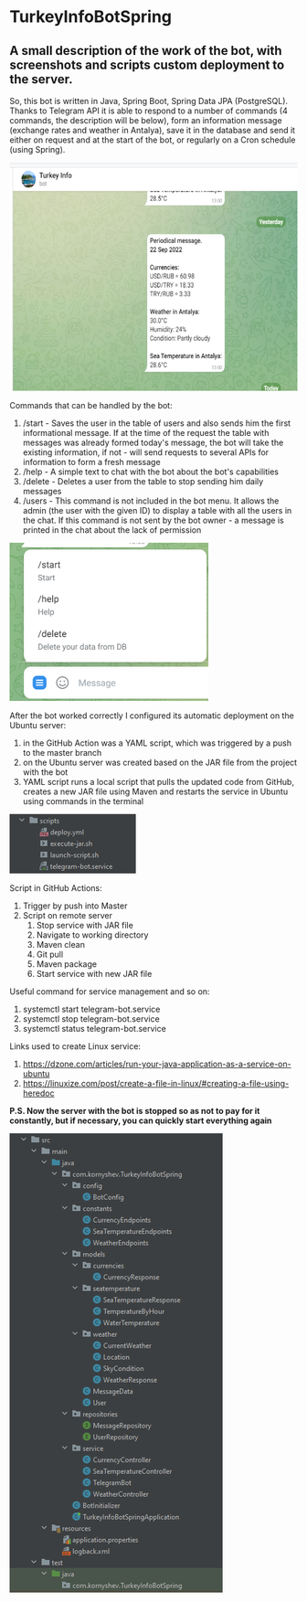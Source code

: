 # TurkeyInfoBotSpring

## A small description of the work of the bot, with screenshots and scripts custom deployment to the server.

So, this bot is written in Java, Spring Boot, Spring Data JPA (PostgreSQL). Thanks to Telegram API it is able to respond to a number of commands (4 commands, the description will be below), form an information message (exchange rates and weather in Antalya), save it in the database and send it either on request and at the start of the bot, or regularly on a Cron schedule (using Spring).

<img alt="img.png" height="400" src="img.png" width="600"/>

Commands that can be handled by the bot:
1. /start - Saves the user in the table of users and also sends him the first informational message. If at the time of the request the table with messages was already formed today's message, the bot will take the existing information, if not - will send requests to several APIs for information to form a fresh message
2. /help - A simple text to chat with the bot about the bot's capabilities
3. /delete - Deletes a user from the table to stop sending him daily messages
4. /users - This command is not included in the bot menu. It allows the admin (the user with the given ID) to display a table with all the users in the chat. If this command is not sent by the bot owner - a message is printed in the chat about the lack of permission

<img alt="img_1.png" src="img_1.png"/>

After the bot worked correctly I configured its automatic deployment on the Ubuntu server: 
1. in the GitHub Action was a YAML script, which was triggered by a push to the master branch
2. on the Ubuntu server was created based on the JAR file from the project with the bot
3. YAML script runs a local script that pulls the updated code from GitHub, creates a new JAR file using Maven and restarts the service in Ubuntu using commands in the terminal

<img alt="img_2.png" src="img_2.png"/>

Script in GitHub Actions:
1. Trigger by push into Master
2. Script on remote server
   1. Stop service with JAR file
   2. Navigate to working directory
   3. Maven clean
   4. Git pull
   5. Maven package
   6. Start service with new JAR file

Useful command for service management and so on:
1. systemctl start telegram-bot.service
2. systemctl stop telegram-bot.service
3. systemctl status telegram-bot.service

Links used to create Linux service:
1. https://dzone.com/articles/run-your-java-application-as-a-service-on-ubuntu
2. https://linuxize.com/post/create-a-file-in-linux/#creating-a-file-using-heredoc

**P.S. Now the server with the bot is stopped so as not to pay for it constantly, but if necessary, you can quickly start everything again**

<img alt="img_3.png" src="img_3.png"/>